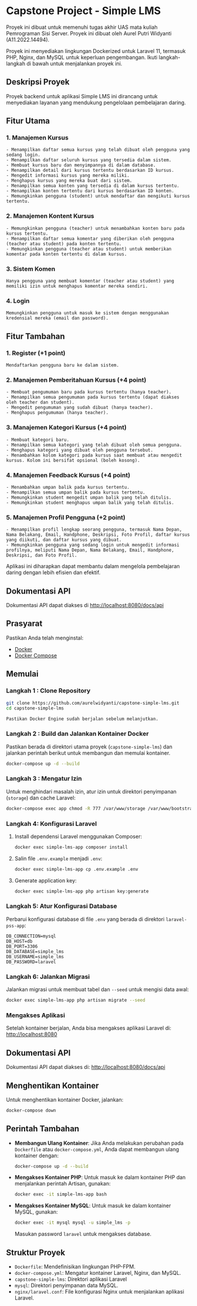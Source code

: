 # Capstone Project - Simple LMS

Proyek ini dibuat untuk memenuhi tugas akhir UAS mata kuliah Pemrograman Sisi Server. Proyek ini dibuat oleh Aurel Putri Widyanti (A11.2022.14494).

Proyek ini menyediakan lingkungan Dockerized untuk Laravel 11, termasuk PHP, Nginx, dan MySQL untuk keperluan pengembangan. Ikuti langkah-langkah di bawah untuk menjalankan proyek ini.

## Deskripsi Proyek

Proyek backend untuk aplikasi Simple LMS ini dirancang untuk menyediakan layanan yang mendukung pengelolaan pembelajaran daring. 

## Fitur Utama
### 1. Manajemen Kursus
    - Menampilkan daftar semua kursus yang telah dibuat oleh pengguna yang sedang login.
    - Menampilkan daftar seluruh kursus yang tersedia dalam sistem.
    - Membuat kursus baru dan menyimpannya di dalam database.
    - Menampilkan detail dari kursus tertentu berdasarkan ID kursus.
    - Mengedit informasi kursus yang mereka miliki.
    - Menghapus kursus yang mereka buat dari sistem.
    - Menampilkan semua konten yang tersedia di dalam kursus tertentu.
    - Menampilkan konten tertentu dari kursus berdasarkan ID konten.
    - Memungkinkan pengguna (student) untuk mendaftar dan mengikuti kursus tertentu.

### 2. Manajemen Kontent Kursus
    - Memungkinkan pengguna (teacher) untuk menambahkan konten baru pada kursus tertentu.
    - Menampilkan daftar semua komentar yang diberikan oleh pengguna (teacher atau student) pada konten tertentu.
    - Memungkinkan pengguna (teacher atau student) untuk memberikan komentar pada konten tertentu di dalam kursus.

### 3. Sistem Komen
    Hanya pengguna yang membuat komentar (teacher atau student) yang memiliki izin untuk menghapus komentar mereka sendiri.

### 4. Login
    Memungkinkan pengguna untuk masuk ke sistem dengan menggunakan kredensial mereka (email dan password).

## Fitur Tambahan
### 1. Register (+1 point)
    Mendaftarkan pengguna baru ke dalam sistem.

### 2. Manajemen Pemberitahuan Kursus (+4 point)
    - Membuat pengumuman baru pada kursus tertentu (hanya teacher).
    - Menampilkan semua pengumuman pada kursus tertentu (dapat diakses oleh teacher dan student).
    - Mengedit pengumuman yang sudah dibuat (hanya teacher).
    - Menghapus pengumuman (hanya teacher).

### 3. Manajemen Kategori Kursus (+4 point)
    - Membuat kategori baru.
    - Menampilkan semua kategori yang telah dibuat oleh semua pengguna.
    - Menghapus kategori yang dibuat oleh pengguna tersebut.
    - Menambahkan kolom kategori pada kursus saat membuat atau mengedit kursus. Kolom ini bersifat opsional (boleh kosong).

### 4. Manajemen Feedback Kursus (+4 point)
    - Menambahkan umpan balik pada kursus tertentu.
    - Menampilkan semua umpan balik pada kursus tertentu.
    - Memungkinkan student mengedit umpan balik yang telah ditulis.
    - Memungkinkan student menghapus umpan balik yang telah ditulis.
    
### 5. Manajemen Profil Pengguna (+2 point)
    - Menampilkan profil lengkap seorang pengguna, termasuk Nama Depan, Nama Belakang, Email, Handphone, Deskripsi, Foto Profil, daftar kursus yang diikuti, dan daftar kursus yang dibuat.
    - Memungkinkan pengguna yang sedang login untuk mengedit informasi profilnya, meliputi Nama Depan, Nama Belakang, Email, Handphone, Deskripsi, dan Foto Profil.

Aplikasi ini diharapkan dapat membantu dalam mengelola pembelajaran daring dengan lebih efisien dan efektif.

## Dokumentasi API
Dokumentasi API dapat diakses di [http://localhost:8080/docs/api](http://localhost:8080/docs/api)

## Prasyarat

Pastikan Anda telah menginstal:

-   [Docker](https://docs.docker.com/get-docker/)
-   [Docker Compose](https://docs.docker.com/compose/install/)

## Memulai

### Langkah 1 : Clone Repository

```bash
git clone https://github.com/aurelwidyanti/capstone-simple-lms.git
cd capstone-simple-lms
```

`Pastikan Docker Engine sudah berjalan sebelum melanjutkan.`

### Langkah 2 : Build dan Jalankan Kontainer Docker

Pastikan berada di direktori utama proyek (`capstone-simple-lms`) dan jalankan perintah berikut untuk membangun dan memulai kontainer.

```bash
docker-compose up -d --build
```

### Langkah 3 : Mengatur Izin

Untuk menghindari masalah izin, atur izin untuk direktori penyimpanan (`storage`) dan cache Laravel:

```bash
docker-compose exec app chmod -R 777 /var/www/storage /var/www/bootstrap/cache
```

### Langkah 4: Konfigurasi Laravel

1. Install dependensi Laravel menggunakan Composer:

    ```bash
    docker exec simple-lms-app composer install
    ```

2. Salin file `.env.example` menjadi `.env`:

    ```bash
    docker exec simple-lms-app cp .env.example .env
    ```

3. Generate application key:

    ```bash
    docker exec simple-lms-app php artisan key:generate
    ```

### Langkah 5: Atur Konfigurasi Database

Perbarui konfigurasi database di file `.env` yang berada di direktori `laravel-pss-app`:

```env
DB_CONNECTION=mysql
DB_HOST=db
DB_PORT=3306
DB_DATABASE=simple_lms
DB_USERNAME=simple_lms
DB_PASSWORD=laravel
```

### Langkah 6: Jalankan Migrasi

Jalankan migrasi untuk membuat tabel dan `--seed` untuk mengisi data awal:

```bash
docker exec simple-lms-app php artisan migrate --seed
```

### Mengakses Aplikasi

Setelah kontainer berjalan, Anda bisa mengakses aplikasi Laravel di: [http://localhost:8080](http://localhost:8080)

## Dokumentasi API

Dokumentasi API dapat diakses di: [http://localhost:8080/docs/api](http://localhost:8080/docs/api)

## Menghentikan Kontainer

Untuk menghentikan kontainer Docker, jalankan:

```bash
docker-compose down
```

## Perintah Tambahan

-   **Membangun Ulang Kontainer**: Jika Anda melakukan perubahan pada `Dockerfile` atau `docker-compose.yml`, Anda dapat membangun ulang kontainer dengan:

    ```bash
    docker-compose up -d --build
    ```

-   **Mengakses Kontainer PHP**: Untuk masuk ke dalam kontainer PHP dan menjalankan perintah Artisan, gunakan:

    ```bash
    docker exec -it simple-lms-app bash
    ```

-   **Mengakses Kontainer MySQL**: Untuk masuk ke dalam kontainer MySQL, gunakan:

    ```bash
    docker exec -it mysql mysql -u simple_lms -p
    ```

    Masukan password `laravel` untuk mengakses database.

## Struktur Proyek

-   `Dockerfile`: Mendefinisikan lingkungan PHP-FPM.
-   `docker-compose.yml`: Mengatur kontainer Laravel, Nginx, dan MySQL.
-   `capstone-simple-lms`: Direktori aplikasi Laravel
-   `mysql`: Direktori penyimpanan data MySQL.
-   `nginx/laravel.conf`: File konfigurasi Nginx untuk menjalankan aplikasi Laravel.
